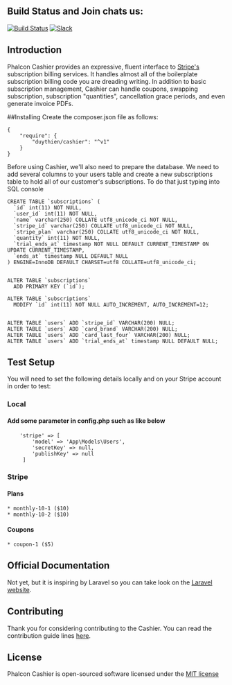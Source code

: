 ## Build Status and Join chats us:

[![Build Status](https://travis-ci.org/duythien/cashier.svg?branch=master)](https://travis-ci.org/duythien/cashier) [![Slack](https://img.shields.io/badge/slack-join%20chat%20%E2%86%92-brightgreen.svg?style=flat-square)](http://chat.phalcontip.com)

## Introduction

Phalcon Cashier provides an expressive, fluent interface to [Stripe's](https://stripe.com) subscription billing services. It handles almost all of the boilerplate subscription billing code you are dreading writing. In addition to basic subscription management, Cashier can handle coupons, swapping subscription, subscription "quantities", cancellation grace periods, and even generate invoice PDFs.

##Installing
Create the composer.json file as follows:

```
{
    "require": {
        "duythien/cashier": "^v1"
    }
}
```

Before using Cashier, we'll also need to prepare the database. We need to add several columns to your users table and create a new subscriptions table to hold all of our customer's subscriptions. To do that just typing into SQL console

```
CREATE TABLE `subscriptions` (
  `id` int(11) NOT NULL,
  `user_id` int(11) NOT NULL,
  `name` varchar(250) COLLATE utf8_unicode_ci NOT NULL,
  `stripe_id` varchar(250) COLLATE utf8_unicode_ci NOT NULL,
  `stripe_plan` varchar(250) COLLATE utf8_unicode_ci NOT NULL,
  `quantity` int(11) NOT NULL,
  `trial_ends_at` timestamp NOT NULL DEFAULT CURRENT_TIMESTAMP ON UPDATE CURRENT_TIMESTAMP,
  `ends_at` timestamp NULL DEFAULT NULL
) ENGINE=InnoDB DEFAULT CHARSET=utf8 COLLATE=utf8_unicode_ci;


ALTER TABLE `subscriptions`
  ADD PRIMARY KEY (`id`);

ALTER TABLE `subscriptions`
  MODIFY `id` int(11) NOT NULL AUTO_INCREMENT, AUTO_INCREMENT=12;


ALTER TABLE `users` ADD `stripe_id` VARCHAR(200) NULL;
ALTER TABLE `users` ADD `card_brand` VARCHAR(200) NULL;
ALTER TABLE `users` ADD `card_last_four` VARCHAR(200) NULL;
ALTER TABLE `users` ADD `trial_ends_at` timestamp NULL DEFAULT NULL;
```

## Test Setup
You will need to set the following details locally and on your Stripe account in order to test:

### Local
#### Add some parameter in config.php such as like below

```
    'stripe' => [
        'model' => 'App\Models\Users',
        'secretKey' => null,
        'publishKey' => null
     ]
```
    

### Stripe
#### Plans
    * monthly-10-1 ($10)
    * monthly-10-2 ($10)
#### Coupons
    * coupon-1 ($5)

## Official Documentation

Not yet, but it is inspiring by Laravel so you can take look on the [Laravel website](http://laravel.com/docs/billing).

## Contributing

Thank you for considering contributing to the Cashier. You can read the contribution guide lines [here](contributing.md).

## License

Phalcon Cashier is open-sourced software licensed under the [MIT license](http://opensource.org/licenses/MIT)
